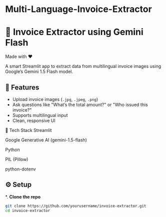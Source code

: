 # Multi-Language-Invoice-Extractor
# 🧾 Invoice Extractor using Gemini Flash
Made with ❤️

A smart Streamlit app to extract data from multilingual invoice images using Google’s Gemini 1.5 Flash model.

## 🚀 Features
- Upload invoice images (`.jpg`, `.jpeg`, `.png`)
- Ask questions like "What’s the total amount?" or "Who issued this invoice?"
- Supports multilingual input
- Clean, responsive UI

🧠 Tech Stack
Streamlit

Google Generative AI (gemini-1.5-flash)

Python

PIL (Pillow)

python-dotenv

## ⚙️ Setup

*. **Clone the repo**
```bash
git clone https://github.com/yourusername/invoice-extractor.git
cd invoice-extractor


